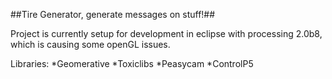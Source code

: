 ##Tire Generator, generate messages on stuff!##

Project is currently setup for development in eclipse with processing 2.0b8, which is causing some openGL issues.

Libraries:
*Geomerative
*Toxiclibs
*Peasycam
*ControlP5